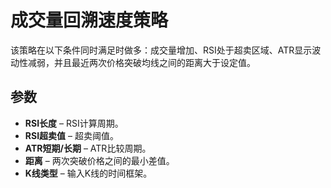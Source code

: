 # 成交量回溯速度策略

该策略在以下条件同时满足时做多：成交量增加、RSI处于超卖区域、ATR显示波动性减弱，并且最近两次价格突破均线之间的距离大于设定值。

## 参数
- **RSI长度** – RSI计算周期。
- **RSI超卖值** – 超卖阈值。
- **ATR短期/长期** – ATR比较周期。
- **距离** – 两次突破价格之间的最小差值。
- **K线类型** – 输入K线的时间框架。
